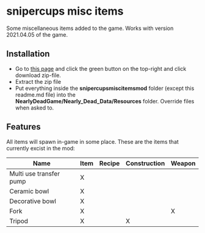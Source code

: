 # snipercups misc items
Some miscellaneous items added to the game. Works with version 2021.04.05 of the game.

## Installation
- Go to [this page](https://github.com/snipercup/Nearly-Dead-Mods) and click the green button on the top-right and click download zip-file.
- Extract the zip file
- Put everything inside the **snipercupsmiscitemsmod** folder (except this readme.md file) into the **NearlyDeadGame/Nearly_Dead_Data/Resources** folder. Override files when asked to.

## Features
All items will spawn in-game in some place.
These are the items that currently excist in the mod:

Name | Item | Recipe | Construction | Weapon
------------ | ------------- | ------------- | ------------- | -------------
Multi use transfer pump | X |  | |
Ceramic bowl | X |  | |
Decorative bowl | X |  | |
Fork | X |  |  | X
Tripod | X |  | X |
